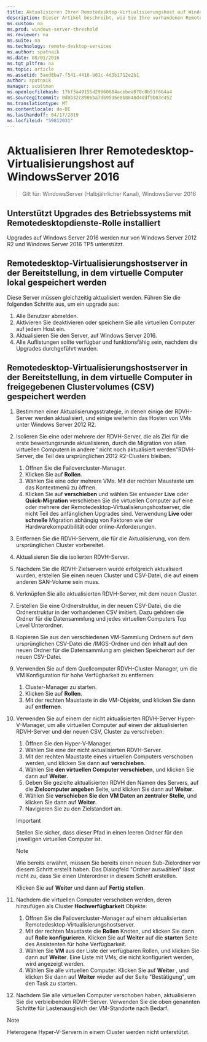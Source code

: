 ```yaml
---
title: Aktualisieren Ihrer Remotedesktop-Virtualisierungshost auf WindowsServer 2016
description: Dieser Artikel beschreibt, wie Sie Ihre vorhandenen Remote Desktop Services-Bereitstellungen auf Windows Server 2016 aktualisieren.
ms.custom: na
ms.prod: windows-server-threshold
ms.reviewer: na
ms.suite: na
ms.technology: remote-desktop-services
ms.author: spatnaik
ms.date: 08/01/2016
ms.tgt_pltfrm: na
ms.topic: article
ms.assetid: 5aed8ba7-f541-4416-b01c-4d3b1712e2b1
author: spatnaik
manager: scottman
ms.openlocfilehash: 17bf3a49155d29960684acebea870c0b51f664a4
ms.sourcegitcommit: 0d0b32c8986ba7db9536e0b8648d4ddf9b03e452
ms.translationtype: MT
ms.contentlocale: de-DE
ms.lasthandoff: 04/17/2019
ms.locfileid: "59812031"
---
```

# <a name="upgrading-your-remote-desktop-virtualization-host-to-windows-server-2016"></a>Aktualisieren Ihrer Remotedesktop-Virtualisierungshost auf WindowsServer 2016

>Gilt für: WindowsServer (Halbjährlicher Kanal), WindowsServer 2016

## <a name="supported-os-upgrades-with-rds-role-installed"></a>Unterstützt Upgrades des Betriebssystems mit Remotedesktopdienste-Rolle installiert
Upgrades auf Windows Server 2016 werden nur von Windows Server 2012 R2 und Windows Server 2016 TP5 unterstützt.

## <a name="rd-virtualization-host-servers-in-the-deployment-where-vms-are-stored-locally"></a>Remotedesktop-Virtualisierungshostserver in der Bereitstellung, in dem virtuelle Computer lokal gespeichert werden
Diese Server müssen gleichzeitig aktualisiert werden. Führen Sie die folgenden Schritte aus, um ein upgrade aus:

1. Alle Benutzer abmelden.
1. Aktivieren Sie deaktivieren oder speichern Sie alle virtuellen Computer auf jedem Host ein. 
1. Aktualisieren Sie den Server, auf Windows Server 2016. 
1. Alle Auflistungen sollte verfügbar und funktionsfähig sein, nachdem die Upgrades durchgeführt wurden.      

## <a name="rd-virtualization-host-servers-in-the-deployment-where-vms-are-stored-in-cluster-shared-volumes-csv"></a>Remotedesktop-Virtualisierungshostserver in der Bereitstellung, in dem virtuelle Computer in freigegebenen Clustervolumes (CSV) gespeichert werden 

1. Bestimmen einer Aktualisierungsstrategie, in denen einige der RDVH-Server werden aktualisiert, und einige weiterhin das Hosten von VMs unter Windows Server 2012 R2.  
1. Isolieren Sie eine oder mehrere der RDVH-Server, die als Ziel für die erste bewertungsrunde aktualisieren, durch die Migration von allen virtuellen Computern in andere ' nicht noch aktualisiert werden"RDVH-Server, die Teil des ursprünglichen 2012 R2-Clusters bleiben.
    1. Öffnen Sie die Failovercluster-Manager. 
    1. Klicken Sie auf **Rollen**. 
    1. Wählen Sie eine oder mehrere VMs. Mit der rechten Maustaste um das Kontextmenü zu öffnen. 
    1. Klicken Sie auf **verschieben** und wählen Sie entweder **Live** oder **Quick-Migration** verschieben Sie die virtuellen Computer auf eine oder mehrere der Remotedesktop-Virtualisierungshostserver, die nicht Teil des anfänglichen Upgrades sind. Verwendung **Live** oder **schnelle** Migration abhängig von Faktoren wie der Hardwarekompatibilität oder online-Anforderungen. 
1. Entfernen Sie die RDVH-Servern, die für die Aktualisierung, von dem ursprünglichen Cluster vorbereitet. 
1. Aktualisieren Sie die isolierten RDVH-Server. 
1. Nachdem Sie die RDVH-Zielservern wurde erfolgreich aktualisiert wurden, erstellen Sie einen neuen Cluster und CSV-Datei, die auf einem anderen SAN-Volume sein muss.
1. Verknüpfen Sie alle aktualisierten RDVH-Server, mit dem neuen Cluster. 
1. Erstellen Sie eine Ordnerstruktur, in der neuen CSV-Datei, die die Ordnerstruktur in der vorhandenen CSV imitiert. Dazu gehören die Ordner für die Datensammlung und jedes virtuellen Computers Top Level Unterordner. 
1. Kopieren Sie aus den verschiedenen VM-Sammlung Ordnern auf dem ursprünglichen CSV-Datei die /IMGS-Ordner und den Inhalt auf den neuen Ordner für die Datensammlung am gleichen Speicherort auf der neuen CSV-Datei. 
1. Verwenden Sie auf dem Quellcomputer RDVH-Cluster-Manager, um die VM Konfiguration für hohe Verfügbarkeit zu entfernen:
    1. Cluster-Manager zu starten. 
    1. Klicken Sie auf **Rollen**. 
    1. Mit der rechten Maustaste in die VM-Objekte, und klicken Sie dann auf **entfernen**. 
1. Verwenden Sie auf einem der nicht aktualisierten RDVH-Server Hyper-V-Manager, um alle virtuellen Computer auf einen der aktualisierten RDVH-Server und der neuen CSV, Cluster zu verschieben:
    1. Öffnen Sie den Hyper-V-Manager. 
    1. Wählen Sie eine der nicht aktualisierten RDVH-Server. 
    1. Mit der rechten Maustaste eines virtuellen Computers verschoben werden, und klicken Sie dann auf **verschieben**. 
    1. Wählen Sie **den virtuellen Computer verschieben**, und klicken Sie dann auf **Weiter**. 
    1. Geben Sie gezielte aktualisierten RDVH den Namen des Servers, auf die **Zielcomputer angeben** Seite, und klicken Sie dann auf **Weiter**. 
    1. Wählen Sie **verschieben Sie den VM Daten an zentraler Stelle**, und klicken Sie dann auf **Weiter**. 
    1. Navigieren Sie zu den Zielstandort an. 
    > [!IMPORTANT]
    > Stellen Sie sicher, dass dieser Pfad in einen leeren Ordner für den jeweiligen virtuellen Computer ist. 

    > [!NOTE]
    > Wie bereits erwähnt, müssen Sie bereits einen neuen Sub-Zielordner vor diesem Schritt erstellt haben. Das Dialogfeld "Ordner auswählen" lässt nicht zu, dass Sie einen Unterordner in diesem Schritt erstellen. 
    
    Klicken Sie auf **Weiter** und dann auf **Fertig stellen**. 
1. Nachdem die virtuellen Computer verschoben werden, deren hinzufügen als Cluster **Hochverfügbarkeit** Objekte:
    1. Öffnen Sie die Failovercluster-Manager auf einem aktualisierten Remotedesktop-Virtualisierungshostserver. 
    1. Mit der rechten Maustaste die **Rollen** Knoten, und klicken Sie dann auf **Rolle konfigurieren**. Klicken Sie auf **Weiter** auf die **starten** Seite des Assistenten für hohe Verfügbarkeit. 
    1. Wählen Sie **VM** aus der Liste der verfügbaren Rollen, und klicken Sie dann auf **Weiter**. Eine Liste mit VMs, die nicht konfiguriert werden, wird angezeigt werden. 
    1. Wählen Sie alle virtuellen Computer. Klicken Sie auf **Weiter** , und klicken Sie dann auf **Weiter** wieder auf der Seite "Bestätigung", um den Task zu starten.  
1. Nachdem Sie alle virtuellen Computer verschoben haben, aktualisieren Sie die verbleibenden RDVH-Server. Verwenden Sie die oben genannten Schritte für Lastenausgleich der VM-Standorte nach Bedarf.

> [!NOTE]  
> Heterogene Hyper-V-Servern in einem Cluster werden nicht unterstützt. 
